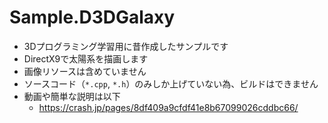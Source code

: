 # Sample.D3DGalaxy

* 3Dプログラミング学習用に昔作成したサンプルです
* DirectX9で太陽系を描画します
* 画像リソースは含めていません
* ソースコード（`*.cpp`, `*.h`）のみしか上げていない為、ビルドはできません
* 動画や簡単な説明は以下
    * <https://crash.jp/pages/8df409a9cfdf41e8b67099026cddbc66/>
